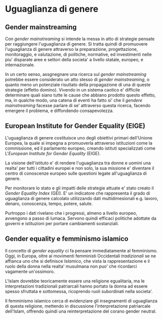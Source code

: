 # Uguaglianza di genere  

## Gender mainstreaming  

Con *gender mainstreaming* si intende la messa in atto di strategie pensate per raggiungere l'uguaglianza di genere. Si tratta quindi di promuovere l'uguaglianza di genere attraverso la preparazione, progettazione, monitoraggio, e valutazione, di politiche, normative, ed investimenti nelle piu' disparate aree e settori della societa' a livello statale, europeo, e internazionale.  

In un certo senso, assgnegnare una ricerca sul *gender mainstreaming* potrebbe essere considerato un atto stesso di *gender mainstreaming*, o quanto meno un potenziale risultato della propagazione di una di queste strategie (effetto domino). Vivendo in un sistema caotico e' difficile determinare quali siano tutte le cause che abbiano prodotto questo effetto, ma, in qualche modo, una catena di eventi ha fatto si' che il *gendere mainstreaming* facesse parlare di se' attraverso questa ricerca, facendo emergere il problema, e diffondendo consapevolezza.  

## European Institute for Gender Equality (EIGE)

L'uguaglianza di genere costituisce uno degli obiettivi primari dell'Unione Europea, la quale si impegna a promuoverla attraverso istituzioni come la commissione, ed il parlamento europeo, creando istituti specializzati come L'*European Institute for Gender Equality* (EIGE).  

La visione dell'istituto e' di rendere l'uguaglianza tra donne e uomini una realta' per tutti i cittadini europei e non solo, la sua missione e' diventare il centro di conoscenze europeo sulle questioni legate all'uguaglianza di genere.  

Per monitorare lo stato e gli impatti delle strategie attuate e' stato creato il *Gender Equality Index* (GEI). E' un indicatore che rappresenta il grado di uguaglianza di genere calcolato utilizzando dati multidimesionali e.g. lavoro, denaro, conoscenza, tempo, potere, salute.  

Purtroppo i dati rivelano che i progressi, almeno a livello europeo, avvengono a passo di lumaca. Servono quindi efficaci politiche adottate da governi e istituzioni per portare cambiamenti sostanziali.  

## Gender equality e femminismo islamico  

Il concetto di *gender equality* ci fa pensare immediatamente al femminismo. Oggi, in Europa, oltre ai movimenti femministi Occidentali *tradizionali* se ne affianca uno che si definisce *Islamico*, che vista la rappresentazione e il ruolo della donna nella realta' musulmana non puo' che ricordarci vagamente un'ossimoro.  

L'Islam dovrebbe teoricamente essere una religione egualitaria, ma le interpretazioni tradizionali patriarcali hanno portato la donna ad essere spesso sfruttata e sottomessa, ricoprendo ruoli subordinati nella societa'.  

Il femminismo islamico cerca di evidenziare gli insegnamenti di uguaglianza di questa religione, mettendo in discussione l'interpretazione patriarcale dell'Islam, offrendo quindi una reinterpretazione del corano gender neutral.  